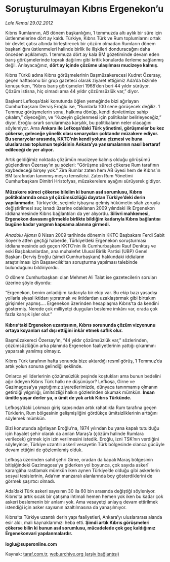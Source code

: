 # Soruşturulmayan Kıbrıs Ergenekon’u 

*Lale Kemal 29.02.2012*

<div class="yazi"><p>Kıbrıs Rumlarının, AB dönem başkanlığını, 1 temmuzda altı aylık bir süre için üstlenmelerine dört ay kaldı. Türkiye, Kıbrıs Türk ve Rum toplumlarını ortak bir devlet çatısı altında birleştirecek bir çözüm olmadan Rumların dönem başkanlığını üstlenmeleri halinde birlik ile ilişkileri donduracağını daha önceden açıklamıştı. 1 temmuza dört ay kala BM gözetiminde devam eden barış görüşmelerinde toprak dağılımı gibi kritik konularda ilerleme sağlanmış değil. Anlayacağınız, <b>dört ay içinde çözüme ulaşılması mucizeye kalmış</b>. </p>
<p>Kıbrıs Türkü adına Kıbrıs görüşmelerinin Başmüzakerecesi Kudret Özersay, geçen haftasonu bir grup gazeteci olarak ziyaret ettiğimiz Ada’da bizimle konuşurken, “Kıbrıs barış görüşmeleri 1968’den beri 44 yıldır sürüyor. Çözüm istisna, hiç olmadı ama 44 yıldır çözümsüzlük var,” diyor. </p>
<p>Başkent Lefkoşa’daki konutunda öğlen yemeğinde bizi ağırlayan Cumhurbaşkanı Derviş Eroğlu ise, “Rumlarla 100 sene görüşecek değiliz. 1 Temmuz görüşmelerin sonu, halkıma dönüp, kendi devletimize sahip çıkalım,” diyeceğim, ve “Kuzeyin güçlenmesi için politikalar belirleyeceğiz,” diyor. Eroğlu ısrarlı sorularımıza karşılık, bu politikaların neler olacağını söylemiyor. Ama <b>Ankara ile Lefkoşa’daki Türk yönetimi, görüşmeler bu kez çökerse, geleceğe yönelik olası senaryoları çoktandır müzakere ediyor. Bu senaryolar arasında, KKTC’nin kendi yolunu çizmesi ve buna uluslararası toplumun tepkisinin Ankara’ya yansımalarının nasıl bertaraf edileceği de yer alıyor. </b></p>
<p>Artık geldiğimiz noktada çözümün mucizeye kalmış olduğu görüşümü güçlendiren Özersay’ın şu sözleri: “Görüşme süreci çökerse Rum tarafının kaybedeceği birşey yok.” Zira Rumlar zaten hem AB üyesi hem de Kıbrıs’ın BM tarafından tanınmış meşru temsilcisi. Zaten Rum Yönetimi Cumhurbaşkanı Dimitri Hristofyas, müzakerelere ayağını sürüyerek gidiyor.<br/><br/><b>Müzakere süreci çökerse bilelim ki bunun asıl sorumlusu, Kıbrıs politikalarında onca yıl çözümsüzlüğü dayatan Türkiye’deki derin yapılanmadır.</b> Türkiye’de, seçimle işbaşına gelmiş hükümetin silah zoruyla değiştirilmesi suç isnadı üzerine odaklanan 2009 yılındaki ilk Ergenekon iddianamesinde Kıbrıs bağlantıları da yer alıyordu. <b>Silivri mahkemesi, Ergenekon davasını görmekle birlikte bildiğim kadarıyla Kıbrıs bağlantısı bugüne kadar yargının kapsama alanına girmedi.<br/><br/></b><i>Anadolu Ajansı</i> 8 Nisan 2009 tarihinde dönemin KKTC Başbakanı Ferdi Sabit Soyer’e atfen geçtiği haberde, Türkiye’deki Ergenekon soruşturması iddianamesinde adı geçen KKTC’nin ilk Cumhurbaşkanı Rauf Denktaş ve eski Başbakanlardan, ana muhalefet Ulusal Birlik Partisi (UBP) Genel Başkanı Derviş Eroğlu (şimdi Cumhurbaşkanı) hakkındaki iddiaların araştırılması için Başsavcılık’tan soruşturma yapılması talebinde bulunduğunu bildiriyordu. </p>
<p>O dönem Cumhurbaşkanı olan Mehmet Ali Talat ise gazetecilerin soruları üzerine şöyle diyordu: </p>
<p>“Ergenekon, benim anladığım kadarıyla bir ekip var. Bu ekip bazı yasadışı yollarla siyasi iktidarı yıpratmak ve iktidardan uzaklaştırmak gibi birtakım girişimler yapmış.... Ergenekon üzerinden hesaplaşma Kıbrıs’ta da kendini göstermiş. Nerede çok milliyetçi duyguları besleme imkânı var, orada çok fazla karışık işler olur.”<br/><br/><b>Kıbrıs’taki Ergenekon uzantısının, Kıbrıs sorununda çözüm vizyonunu ortaya koyanları saf dışı ettiğini inkâr etmek saflık olur. </b></p>
<p>Başmüzakereci Özersay’ın, “44 yıldır çözümsüzlük var,” sözlerinden, çözümsüzlüğün arka planında Ergenekon faaliyetlerinin yattığı çıkarımını yaparsak yanılmış olmayız. </p>
<p>Kıbrıs Türk tarafının hafta sonunda bize aktardığı resmî görüş, 1 Temmuz’da artık yolun sonuna gelindiği şeklinde. </p>
<p>Onlarca yıl liderlerinin çözümsüzlük peşinde koştukları ama bunun bedelini ağır ödeyen Kıbrıs Türk halkı ne düşünüyor? Lefkoşa, Girne ve Gazimagosa’ya yaptığımız ziyaretlerimizde, dünyaca tanınmamış olmanın getirdiği yılgınlığı, ümitsizliği halkın gözlerinden okumak mümkün. <b>İnsan ümitle yaşar derler ya, o ümit de yok artık Kıbrıs Türkünde. </b></p>
<p>Lefkoşa’daki Lokmacı giriş kapısından artık rahatlıkla Rum tarafına geçen Türklerin, Rum bölgesinin gelişmişliğini gördükçe ümitsizliklerinin arttığını söylemek mümkün. </p>
<p>Bizi konutunda ağırlayan Eroğlu’na, 1974 yılından bu yana kapalı tutulduğu için hayalet şehir olarak da anılan Maraş’a (çözüm halinde Rumlara verilecek) girmek için izin verilmesini istedik. Eroğlu, izni TSK’nın verdiğini söyleyince, Türkiye uzantılı askerî vesayetin Türk bölgesinde olanca gücüyle devam ettiğini de gözlemlemiş olduk. </p>
<p>Lefkoşa üzerinden sahil şehri Girne, oradan da kapalı Maraş bölgesinin bitişiğindeki Gazimagosa’ya giderken yol boyunca, çok sayıda askerî karargâha rastlamak mümkün iken aynen Türkiye’de olduğu gibi askerlerin sosyal tesislerinin, Ada’nın manzaralı alanlarında boy gösterdiklerini de görmek şaşırtıcı olmadı. </p>
<p>Ada’daki Türk askeri sayısının 30 ila 60 bin arasında değiştiği söyleniyor. Kıbrıs’ta artık sıcak bir çatışma ihtimali hemen hemen yok iken bu kadar çok askeri beslemenin bir anlamı yok. Ama vesayetçi anlayış devam ettirilmek istendiği için asker sayısının azaltılmasına da yanaşılmıyor. </p>
<p>Kıbrıs’ta Türkiye uzantılı derin yapı faaliyetleri, Ankara’yı uluslararası alanda esir aldı, mali kaynaklarımızı heba etti. <b>Şimdi artık Kıbrıs görüşmeleri çökerse bilin ki bunun asıl sorumlusu, mücadelede çok geç kaldığımız Ergenekonvari yapılanmalardır.<br/><br/></b><b>loglu@superonline.com</b></p>
</div>

Kaynak: [taraf.com.tr](http://www.taraf.com.tr/lale-kemal/makale-sorusturulmayan-kibris-ergenekon-u.htm), [web.archive.org (arşiv bağlantısı)](http://web.archive.org/web/20130817013033/http://www.taraf.com.tr/lale-kemal/makale-sorusturulmayan-kibris-ergenekon-u.htm)
